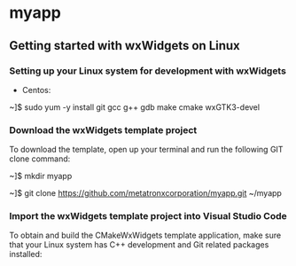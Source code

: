 # myapp

## Getting started with wxWidgets on Linux

### Setting up your Linux system for development with wxWidgets

* Centos:

~]$ sudo yum -y install git gcc g++ gdb make cmake wxGTK3-devel

### Download the wxWidgets template project

To download the template, open up your terminal and run the following GIT clone command:

~]$ mkdir myapp

~]$ git clone https://github.com/metatronxcorporation/myapp.git ~/myapp

### Import the wxWidgets template project into Visual Studio Code

To obtain and build the CMakeWxWidgets template application, make sure that your Linux system has C++ development and Git related packages installed:

